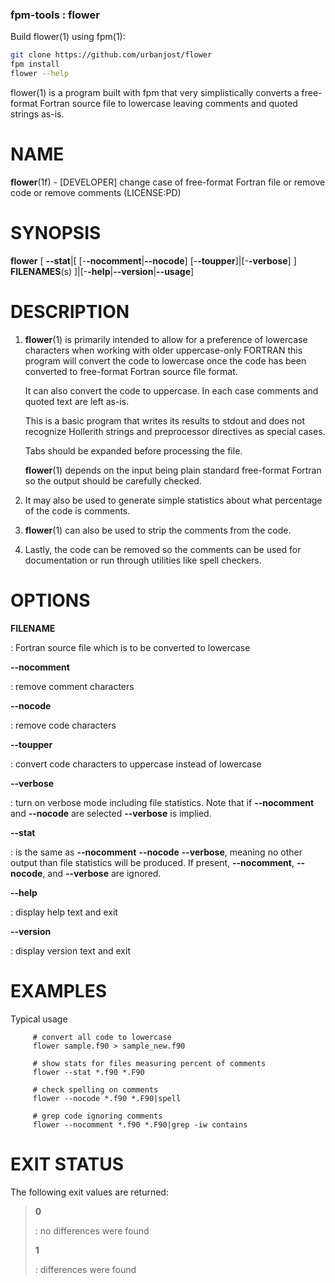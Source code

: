 ### fpm-tools : flower

Build flower(1) using fpm(1):
```bash
git clone https://github.com/urbanjost/flower
fpm install
flower --help
```
flower(1) is a program built with fpm that very simplistically converts a
free-format Fortran source file to lowercase leaving comments and quoted
strings as-is.

NAME
====

**flower**(1f) - \[DEVELOPER\] change case of free-format Fortran file
or remove code or remove comments (LICENSE:PD)

SYNOPSIS
========

**flower** \[ **--stat**\|\[ \[-**-nocomment**\|**--nocode**\]
\[-**-toupper**\]\|\[-**-verbose**\] \] **FILENAMES**(s)
\]\|\[-**-help**\|**--version**\|**--usage**\]

DESCRIPTION
===========

1.  **flower**(1) is primarily intended to allow for a preference of
    lowercase characters when working with older uppercase-only FORTRAN
    this program will convert the code to lowercase once the code has
    been converted to free-format Fortran source file format.

    It can also convert the code to uppercase. In each case comments and
    quoted text are left as-is.

    This is a basic program that writes its results to stdout and does
    not recognize Hollerith strings and preprocessor directives as
    special cases.

    Tabs should be expanded before processing the file.

    **flower**(1) depends on the input being plain standard free-format
    Fortran so the output should be carefully checked.

2.  It may also be used to generate simple statistics about what
    percentage of the code is comments.

3.  **flower**(1) can also be used to strip the comments from the code.

4.  Lastly, the code can be removed so the comments can be used for
    documentation or run through utilities like spell checkers.

OPTIONS
=======

**FILENAME**

:   Fortran source file which is to be converted to lowercase

****--nocomment****

:   remove comment characters

****--nocode****

:   remove code characters

****--toupper****

:   convert code characters to uppercase instead of lowercase

****--verbose****

:   turn on verbose mode including file statistics. Note that if
    **--nocomment** and **--nocode** are selected **--verbose** is
    implied.

****--stat****

:   is the same as **--nocomment** **--nocode** **--verbose**, meaning
    no other output than file statistics will be produced. If present,
    **--nocomment**, **--nocode**, and **--verbose** are ignored.

****--help****

:   display help text and exit

****--version****

:   display version text and exit

EXAMPLES
========

Typical usage

         # convert all code to lowercase
         flower sample.f90 > sample_new.f90

         # show stats for files measuring percent of comments
         flower --stat *.f90 *.F90

         # check spelling on comments
         flower --nocode *.f90 *.F90|spell

         # grep code ignoring comments
         flower --nocomment *.f90 *.F90|grep -iw contains

EXIT STATUS
===========

The following exit values are returned:

> **0**
>
> :   no differences were found
>
> **1**
>
> :   differences were found
